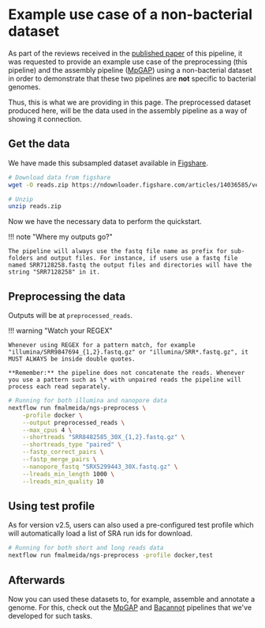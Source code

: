 # Example use case of a non-bacterial dataset

As part of the reviews received in the [published paper](https://doi.org/10.12688/f1000research.139488.1) of this pipeline, it was requested to provide an example use case of the preprocessing (this pipeline) and the assembly pipeline ([MpGAP](https://github.com/fmalmeida/MpGAP)) using a non-bacterial dataset in order to demonstrate that these two pipelines are **not** specific to bacterial genomes.

Thus, this is what we are providing in this page. The preprocessed dataset produced here, will be the data used in the assembly pipeline as a way of showing it connection.

## Get the data

We have made this subsampled dataset available in [Figshare](https://figshare.com/articles/dataset/Illumina_pacbio_and_ont_sequencing_reads/14036585).


```bash
# Download data from figshare
wget -O reads.zip https://ndownloader.figshare.com/articles/14036585/versions/4

# Unzip
unzip reads.zip
```

Now we have the necessary data to perform the quickstart.

!!! note "Where my outputs go?"

    The pipeline will always use the fastq file name as prefix for sub-folders and output files. For instance, if users use a fastq file named SRR7128258.fastq the output files and directories will have the string "SRR7128258" in it.

## Preprocessing the data

Outputs will be at `preprocessed_reads`.

!!! warning "Watch your REGEX"

    Whenever using REGEX for a pattern match, for example "illumina/SRR9847694_{1,2}.fastq.gz" or "illumina/SRR*.fastq.gz", it MUST ALWAYS be inside double quotes.

    **Remember:** the pipeline does not concatenate the reads. Whenever you use a pattern such as \* with unpaired reads the pipeline will process each read separately.

```bash
# Running for both illumina and nanopore data
nextflow run fmalmeida/ngs-preprocess \
    -profile docker \
    --output preprocessed_reads \
    --max_cpus 4 \
    --shortreads "SRR8482585_30X_{1,2}.fastq.gz" \
    --shortreads_type "paired" \
    --fastp_correct_pairs \
    --fastp_merge_pairs \
    --nanopore_fastq "SRX5299443_30X.fastq.gz" \
    --lreads_min_length 1000 \
    --lreads_min_quality 10
```

## Using test profile


As for version v2.5, users can also used a pre-configured test profile which will automatically load a list of SRA run ids for download.

```bash
# Running for both short and long reads data
nextflow run fmalmeida/ngs-preprocess -profile docker,test
```

## Afterwards

Now you can used these datasets to, for example, assemble and annotate a genome. For this, check out the [MpGAP](https://mpgap.readthedocs.io/en/latest/index.html) and [Bacannot](https://bacannot.readthedocs.io/en/latest/index.html) pipelines that we've developed for such tasks.
